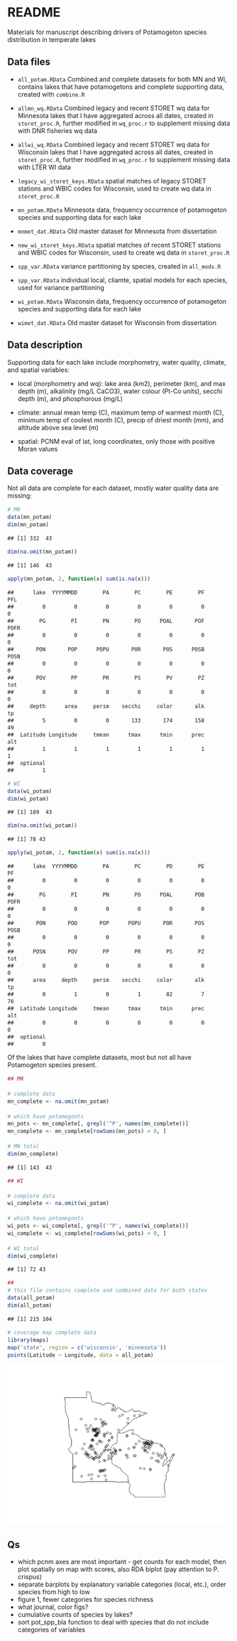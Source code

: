 # README

Materials for manuscript describing drivers of Potamogeton species distribution in temperate lakes

## Data files

* `all_potam.RData` Combined and complete datasets for both MN and WI, contains lakes that have potamogetons and complete supporting data, created with `combine.R`

* `allmn_wq.RData` Combined legacy and recent STORET wq data for Minnesota lakes that I have aggregated across all dates, created in `storet_proc.R`, further modified in `wq_proc.r` to supplement missing data with DNR fisheries wq data

* `allwi_wq.RData` Combined legacy and recent STORET wq data for Wisconsin lakes that I have aggregated across all dates, created in `storet_proc.R`, further modified in `wq_proc.r` to supplement missing data with LTER WI data

* `legacy_wi_storet_keys.RData` spatial matches of legacy STORET stations and WBIC codes for Wisconsin, used to create wq data in `storet_proc.R`

* `mn_potam.RData` Minnesota data, frequency occurrence of potamogeton species and supporting data for each lake

* `mnmet_dat.RData` Old master dataset for Minnesota from dissertation 

* `new_wi_storet_keys.RData` spatial matches of recent STORET stations and WBIC codes for Wisconsin, used to create wq data in `storet_proc.R`

* `spp_var.RData` variance partitioning by species, created in `all_mods.R`

* `spp_var.RData` individual local, cliamte, spatial models for each species, used for variance partitioning

* `wi_potam.RData` Wisconsin data, frequency occurrence of potamogeton species and supporting data for each lake

* `wimet_dat.RData` Old master dataset for Wisconsin from dissertation

## Data description

Supporting data for each lake include morphometry, water quality, climate, and spatial variables:

* local (morphometry and wq): lake area (km2), perimeter (km), and max depth (m), alkalinity (mg/L CaCO3), water colour (Pt-Co units), secchi depth (m), and phosphorous (mg/L)

* climate:  annual mean temp (C), maximum temp of warmest month (C), minimum temp of coolest month (C), precip of driest month (mm), and altitude above sea level (m)

* spatial: PCNM eval of lat, long coordinates, only those with positive Moran values

## Data coverage

Not all data are complete for each dataset, mostly water quality data are missing:


```r
# MN
data(mn_potam)
dim(mn_potam)
```

```
## [1] 332  43
```

```r
dim(na.omit(mn_potam))
```

```
## [1] 146  43
```

```r
apply(mn_potam, 2, function(x) sum(is.na(x)))
```

```
##      lake  YYYYMMDD        PA        PC        PE        PF       PFL 
##         0         0         0         0         0         0         0 
##        PG        PI        PN        PO      POAL       POF      POFR 
##         0         0         0         0         0         0         0 
##       PON       POP      POPU       POR       POS      POSB      POSN 
##         0         0         0         0         0         0         0 
##       POV        PP        PR        PS        PV        PZ       tot 
##         0         0         0         0         0         0         0 
##     depth      area     perim    secchi     color       alk        tp 
##         5         0         0       133       174       158        49 
##  Latitude Longitude     tmean      tmax      tmin      prec       alt 
##         1         1         1         1         1         1         1 
##  optional 
##         1
```

```r
# WI
data(wi_potam)
dim(wi_potam)
```

```
## [1] 189  43
```

```r
dim(na.omit(wi_potam))
```

```
## [1] 78 43
```

```r
apply(wi_potam, 2, function(x) sum(is.na(x)))
```

```
##      lake  YYYYMMDD        PA        PC        PD        PE        PF 
##         0         0         0         0         0         0         0 
##        PG        PI        PN        PO      POAL       POB      POFR 
##         0         0         0         0         0         0         0 
##       PON       POO       POP      POPU       POR       POS      POSB 
##         0         0         0         0         0         0         0 
##      POSN       POV        PP        PR        PS        PZ       tot 
##         0         0         0         0         0         0         0 
##      area     depth     perim    secchi     color       alk        tp 
##         0         1         0         1        82         7        76 
##  Latitude Longitude     tmean      tmax      tmin      prec       alt 
##         0         0         0         0         0         0         0 
##  optional 
##         0
```

Of the lakes that have complete datasets, most but not all have Potamogeton species present.


```r
## MN

# complete data
mn_complete <- na.omit(mn_potam)

# which have potamegonts
mn_pots <- mn_complete[, grepl('^P', names(mn_complete))]
mn_complete <- mn_complete[rowSums(mn_pots) > 0, ]

# MN total
dim(mn_complete)
```

```
## [1] 143  43
```

```r
## WI

# complete data
wi_complete <- na.omit(wi_potam)

# which have potamegonts
wi_pots <- wi_complete[, grepl('^P', names(wi_complete))]
wi_complete <- wi_complete[rowSums(wi_pots) > 0, ]

# WI total
dim(wi_complete)
```

```
## [1] 72 43
```

```r
##
# this file contains complete and combined data for both states
data(all_potam)
dim(all_potam)
```

```
## [1] 215 104
```

```r
# coverage map complete data
library(maps)
map('state', region = c('wisconsin', 'minnesota'))
points(Latitude ~ Longitude, data = all_potam)
```

![](README_files/figure-html/unnamed-chunk-2-1.png) 

## Qs

* which pcnm axes are most important - get counts for each model, then plot spatially on map with scores, also RDA biplot (pay attention to P. crispus)
* separate barplots by explanatory variable categories (local, etc.), order species from high to low
* figure 1, fewer categories for species richness
* what journal, color figs?
* cumulative counts of species by lakes?
* sort pot_spp_bla function to deal with species that do not include categories of variables
